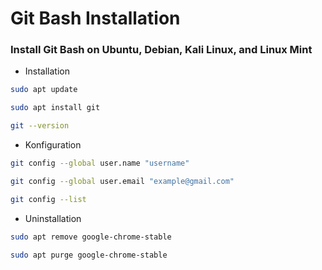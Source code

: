 # Git Bash Installation

### Install Git Bash on Ubuntu, Debian, Kali Linux, and Linux Mint

- Installation
```bash
sudo apt update
```
```bash
sudo apt install git
```
```bash
git --version
```
- Konfiguration
```bash
git config --global user.name "username"
```
```bash
git config --global user.email "example@gmail.com"
```
```bash
git config --list
```

- Uninstallation
```bash
sudo apt remove google-chrome-stable
```
```bash
sudo apt purge google-chrome-stable
```
